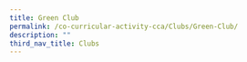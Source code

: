 ```yaml
---
title: Green Club
permalink: /co-curricular-activity-cca/Clubs/Green-Club/
description: ""
third_nav_title: Clubs
---
```

